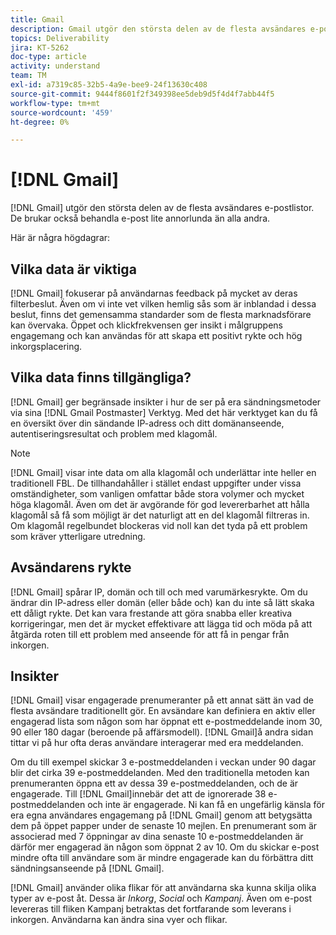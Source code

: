 ```yaml
---
title: Gmail
description: Gmail utgör den största delen av de flesta avsändares e-postlistor. De brukar också behandla e-post lite annorlunda än alla andra.
topics: Deliverability
jira: KT-5262
doc-type: article
activity: understand
team: TM
exl-id: a7319c85-32b5-4a9e-bee9-24f13630c408
source-git-commit: 9444f8601f2f349398ee5deb9d5f4d4f7abb44f5
workflow-type: tm+mt
source-wordcount: '459'
ht-degree: 0%

---
```


# [!DNL Gmail]

[!DNL Gmail] utgör den största delen av de flesta avsändares e-postlistor. De brukar också behandla e-post lite annorlunda än alla andra.

Här är några högdagrar:

## Vilka data är viktiga

[!DNL Gmail] fokuserar på användarnas feedback på mycket av deras filterbeslut. Även om vi inte vet vilken hemlig sås som är inblandad i dessa beslut, finns det gemensamma standarder som de flesta marknadsförare kan övervaka. Öppet och klickfrekvensen ger insikt i målgruppens engagemang och kan användas för att skapa ett positivt rykte och hög inkorgsplacering.

## Vilka data finns tillgängliga?

[!DNL Gmail] ger begränsade insikter i hur de ser på era sändningsmetoder via sina [!DNL Gmail Postmaster] Verktyg. Med det här verktyget kan du få en översikt över din sändande IP-adress och ditt domänanseende, autentiseringsresultat och problem med klagomål.

>[!NOTE]
>
>[!DNL Gmail] visar inte data om alla klagomål och underlättar inte heller en traditionell FBL. De tillhandahåller i stället endast uppgifter under vissa omständigheter, som vanligen omfattar både stora volymer och mycket höga klagomål. Även om det är avgörande för god levererbarhet att hålla klagomål så få som möjligt är det naturligt att en del klagomål filtreras in. Om klagomål regelbundet blockeras vid noll kan det tyda på ett problem som kräver ytterligare utredning.

## Avsändarens rykte

[!DNL Gmail] spårar IP, domän och till och med varumärkesrykte. Om du ändrar din IP-adress eller domän (eller både och) kan du inte så lätt skaka ett dåligt rykte. Det kan vara frestande att göra snabba eller kreativa korrigeringar, men det är mycket effektivare att lägga tid och möda på att åtgärda roten till ett problem med anseende för att få in pengar från inkorgen.

## Insikter

[!DNL Gmail] visar engagerade prenumeranter på ett annat sätt än vad de flesta avsändare traditionellt gör. En avsändare kan definiera en aktiv eller engagerad lista som någon som har öppnat ett e-postmeddelande inom 30, 90 eller 180 dagar (beroende på affärsmodell). [!DNL Gmail]å andra sidan tittar vi på hur ofta deras användare interagerar med era meddelanden.

Om du till exempel skickar 3 e-postmeddelanden i veckan under 90 dagar blir det cirka 39 e-postmeddelanden. Med den traditionella metoden kan prenumeranten öppna ett av dessa 39 e-postmeddelanden, och de är engagerade. Till [!DNL Gmail]innebär det att de ignorerade 38 e-postmeddelanden och inte är engagerade. Ni kan få en ungefärlig känsla för era egna användares engagemang på [!DNL Gmail] genom att betygsätta dem på öppet papper under de senaste 10 mejlen. En prenumerant som är associerad med 7 öppningar av dina senaste 10 e-postmeddelanden är därför mer engagerad än någon som öppnat 2 av 10. Om du skickar e-post mindre ofta till användare som är mindre engagerade kan du förbättra ditt sändningsanseende på [!DNL Gmail].

[!DNL Gmail] använder olika flikar för att användarna ska kunna skilja olika typer av e-post åt. Dessa är *Inkorg*, *Social* och *Kampanj*. Även om e-post levereras till fliken Kampanj betraktas det fortfarande som leverans i inkorgen. Användarna kan ändra sina vyer och flikar.
